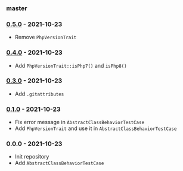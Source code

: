 ### master

### [0.5.0](../../compare/0.4.0...0.5.0) - 2021-10-23

- Remove `PhpVersionTrait`

### [0.4.0](../../compare/0.3.0...0.4.0) - 2021-10-23

- Add `PhpVersionTrait::isPhp7()` and `isPhp8()`

### [0.3.0](../../compare/0.1.0...0.3.0) - 2021-10-23

- Add `.gitattributes`

### [0.1.0](../../compare/0.0.0...0.1.0) - 2021-10-23

- Fix error message in `AbstractClassBehaviorTestCase`
- Add `PhpVersionTrait` and use it in `AbstractClassBehaviorTestCase`

### 0.0.0 - 2021-10-23

- Init repository
- Add `AbstractClassBehaviorTestCase`
